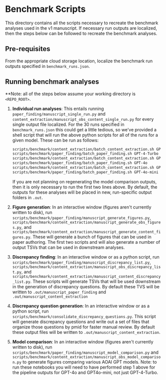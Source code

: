 # Benchmark Scripts #

This directory contains all the scripts necessary to recreate the benchmark analyses used in the v1 manuscript. If
necessary run outputs are localized, then the steps below can be followed to recreate the benchmark analyses.

## Pre-requisites ##

From the appropriate cloud storage location, localize the benchmark run outputs specified in `benchmark_runs.json`.

## Running benchmark analyses ##

**Note: all of the steps below assume your working directory is `<REPO_ROOT>`.

1. **Individual run analyses**: This entails running `paper_finding/manuscript_single_run.py` and
`content_extraction/manuscript_obs_content_single_run.py` for every single output file localized. For the 30 runs
specified in `benchmark_runs.json` this could get a little tedious, so we've provided a shell script that will run
the above python scripts for all of the runs for a given model. These can be run as follows:

    ```bash
    scripts/benchmark/content_extraction/batch_content_extraction.sh GPT-4-Turbo
    scripts/benchmark/paper_finding/batch_paper_finding.sh GPT-4-Turbo
    scripts/benchmark/content_extraction/batch_content_extraction.sh GPT-4o
    scripts/benchmark/paper_finding/batch_paper_finding.sh GPT-4o
    scripts/benchmark/content_extraction/batch_content_extraction.sh GPT-4o-mini
    scripts/benchmark/paper_finding/batch_paper_finding.sh GPT-4o-mini
    ```

    If you are not planning on regenerating the model comparison outputs, then it is only necessary to run the first two
lines above. By default, the outputs for these analyses will be placed in new, run-specific output folders in `.out`.

2. **Figure generation**: In an interactive window (figures aren't currently written to disk), run
`scripts/benchmark/paper_finding/manuscript_generate_figures.py`,
`scripts/benchmark/content_extraction/manuscript_generate_obs_figures.py`, and
`scripts/benchmark/content_extraction/manuscript_generate_content_figures.py`. These will generate a bunch of figures that can be used in
paper authoring. The first two scripts and will also generate a number of output TSVs that can be used in downstream
analyses.

3. **Discrepancy finding**: In an interactive window or as a python script, run
`scripts/benchmark/paper_finding/manuscript_discrepancy_list.py`,
`scripts/benchmark/content_extraction/manuscript_obs_discrepancy_list.py`, and
`scripts/benchmark/content_extraction/manuscript_content_discrepancy_list.py`. These scripts will generate TSVs that
will be used downstream in the generation of discrepancy questions. By default these TVS will be written to
`.out/manuscript_paper_finding` and `.out/manuscript_content_extraction`

4. **Discrepancy question generation**: In an interactive window or as a python script, run
`scripts/benchmark/consolidate_discrepancy_questions.py`. This script will generate discrepancy questions and write out
a set of files that organize those questions by pmid for faster manual review. By default these output files will be
written to `.out/manuscript_content_extraction`.

5. **Model comparison**: In an interactive window (figures aren't currently written to disk), run
`scripts/benchmark/paper_finding/manuscript_model_comparison.py` and
`scripts/benchmark/content_extraction/manuscript_obs_model_comparison.py` to generate figures comparing various AOAI 
GPT models. Note: to run these notebooks you will need to have performed step 1 above for the pipeline outputs for
GPT-4o and GPT4o-mini, not just GPT-4-Turbo.
